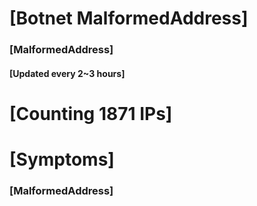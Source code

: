 # [Botnet MalformedAddress]
### [MalformedAddress]
#### [Updated every 2~3 hours]

# [Counting 1871 IPs]

# [Symptoms] 
###   [MalformedAddress]

